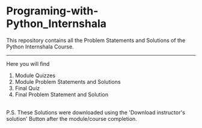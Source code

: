 # Programing-with-Python_Internshala
This repository contains all the Problem Statements and Solutions of the Python Internshala Course.
***
Here you will find </br>
1. Module Quizzes </br>
2. Module Problem Statements and Solutions </br>
3. Final Quiz </br> 
4. Final Problem Statement and Solution </br>
</br>
P.S. These Solutions were downloaded using the 'Download instructor's solution' Button after the module/course completion.
